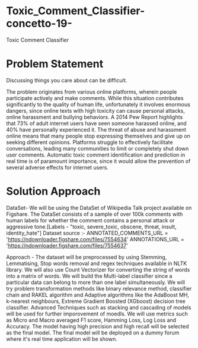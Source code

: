 # Toxic_Comment_Classifier-concetto-19-

Toxic Comment Classifier
# Problem Statement
Discussing things you care about can be difficult.

The problem originates from various online platforms, wherein people participate actively and make comments. While this situation contributes significantly to the quality of human life, unfortunately it involves enormous dangers, since online texts with high toxicity
can cause personal attacks, online harassment and bullying
behaviors. A 2014 Pew Report highlights that 73% of adult internet users have seen someone harassed online, and 40% have personally experienced it. The threat of abuse and harassment online means that many people stop expressing themselves and give up on seeking different opinions.
Platforms struggle to effectively facilitate conversations, leading many communities to limit or completely shut down user comments.
      Automatic toxic comment identification and prediction in
real time is of paramount importance, since it would allow
the prevention of several adverse effects for internet users.

 




# Solution Approach

DataSet- 
	We will be using the DataSet of Wikipedia Talk project available on Figshare. The DataSet consists of a sample of over 100k comments with human labels for whether the comment contains a personal attack or aggressive tone.[Labels - "toxic, severe_toxic, obscene, threat, insult, identity_hate"]
	Dataset source :- 
		ANNOTATED_COMMENTS_URL = 'https://ndownloader.figshare.com/files/7554634' 
		ANNOTATIONS_URL = 'https://ndownloader.figshare.com/files/7554637' 

Approach -
	The dataset will be preprocessed by using Stemming, Lemmatising, Stop words removal and regex techniques available in NLTK library.
	We will also use Count Vectorizer for converting the string of words into a matrix of words.
	We will build the Multi-label classifier since a particular data can belong to more than one label simultaneously. We will try problem transformation methods like binary relevance method, classifier chain and RAKEL algorithm and Adaptive algorithms like the AdaBoost MH, k-nearest neighbours, Extreme Gradient Boosted (XGboost) decision tree classifier. Advanced Techniques such as stacking and cascading of models will be used for further imporovement of moedls.
	We will use metrics such as Micro and Macro averaged F1 score, Hamming Loss, Log Loss and Accuracy. 
	The model having high precision and high recall will be selected as the final model.
	The final model will be deployed on a dummy forum where it's real time application will be shown.
